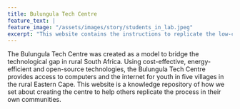```yaml
---
title: Bulungula Tech Centre
feature_text: |
feature_image: "/assets/images/story/students_in_lab.jpeg"
excerpt: "This website contains the instructions to replicate the low-cost, low-power computer lab we built at the Bulungula College, a school in rural South Africa. Our goal was to use free and open-source software to make this solution as accessible as possible."
---
```


The Bulungula Tech Centre was created as a model to bridge the technological gap in rural South Africa. Using cost-effective, energy-efficient and open-source technologies, the Bulungula Tech Centre provides access to computers and the internet for youth in five villages in the rural Eastern Cape. This website is a knowledge repository of how we set about creating the centre to help others replicate the process in their own communities.
